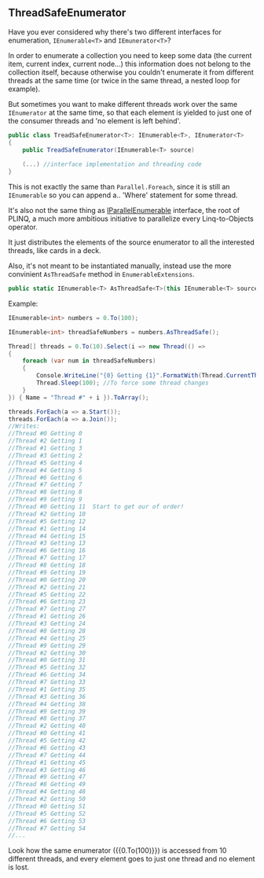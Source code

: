 ﻿## ThreadSafeEnumerator

Have you ever considered why there's two different interfaces for enumeration, `IEnumerable<T>` and `IEmunerator<T>`?

In order to enumerate a collection you need to keep some data (the current item, current index, current node...) this information does not belong to the collection itself, because otherwise you couldn't enumerate it from different threads at the same time (or twice in the same thread, a nested loop for example).

But sometimes you want to make different threads work over the same `IEnumerator` at the same time, so that each element is yielded to just one of the consumer threads and 'no element is left behind'.

```C#
public class TreadSafeEnumerator<T>: IEnumerable<T>, IEnumerator<T>
{
    public TreadSafeEnumerator(IEnumerable<T> source)
    
    (...) //interface implementation and threading code
}
```

This is not exactly the same than `Parallel.Foreach`, since it is still an `IEnumerable` so you can append a.. 'Where' statement for some thread. 

It's also not the same thing as [IParallelEnumerable](http://msdn.microsoft.com/en-us/magazine/cc163329.aspx) interface, the root of PLINQ, a much more ambitious initiative to parallelize every Linq-to-Objects operator.

It just distributes the elements of the source enumerator to all the interested threads, like cards in a deck. 

Also, it's not meant to be instantiated manually, instead use the more convinient `AsThreadSafe` method in `EnumerableExtensions`.

```C#
public static IEnumerable<T> AsThreadSafe<T>(this IEnumerable<T> source)
```

Example:

```C#
IEnumerable<int> numbers = 0.To(100);

IEnumerable<int> threadSafeNumbers = numbers.AsThreadSafe();

Thread[] threads = 0.To(10).Select(i => new Thread(() =>
{
    foreach (var num in threadSafeNumbers)
    {
        Console.WriteLine("{0} Getting {1}".FormatWith(Thread.CurrentThread.Name, num));
        Thread.Sleep(100); //To force some thread changes
    }
}) { Name = "Thread #" + i }).ToArray();

threads.ForEach(a => a.Start());
threads.ForEach(a => a.Join()); 
//Writes: 
//Thread #0 Getting 0
//Thread #2 Getting 1
//Thread #1 Getting 3
//Thread #3 Getting 2
//Thread #5 Getting 4
//Thread #4 Getting 5
//Thread #6 Getting 6
//Thread #7 Getting 7
//Thread #8 Getting 8
//Thread #9 Getting 9
//Thread #0 Getting 11  Start to get our of order!
//Thread #2 Getting 10
//Thread #5 Getting 12
//Thread #1 Getting 14
//Thread #4 Getting 15
//Thread #3 Getting 13
//Thread #6 Getting 16
//Thread #7 Getting 17
//Thread #8 Getting 18
//Thread #9 Getting 19
//Thread #0 Getting 20
//Thread #2 Getting 21
//Thread #5 Getting 22
//Thread #6 Getting 23
//Thread #7 Getting 27
//Thread #1 Getting 26
//Thread #3 Getting 24
//Thread #8 Getting 28
//Thread #4 Getting 25
//Thread #9 Getting 29
//Thread #2 Getting 30
//Thread #0 Getting 31
//Thread #5 Getting 32
//Thread #6 Getting 34
//Thread #7 Getting 33
//Thread #1 Getting 35
//Thread #3 Getting 36
//Thread #4 Getting 38
//Thread #9 Getting 39
//Thread #8 Getting 37
//Thread #2 Getting 40
//Thread #0 Getting 41
//Thread #5 Getting 42
//Thread #6 Getting 43
//Thread #7 Getting 44
//Thread #1 Getting 45
//Thread #3 Getting 46
//Thread #9 Getting 47
//Thread #8 Getting 49
//Thread #4 Getting 48
//Thread #2 Getting 50
//Thread #0 Getting 51
//Thread #5 Getting 52
//Thread #6 Getting 53
//Thread #7 Getting 54
//...
```


Look how the same enumerator ({{0.To(100)}}) is accessed from 10 different threads, and every element goes to just one thread and no element is lost. 
